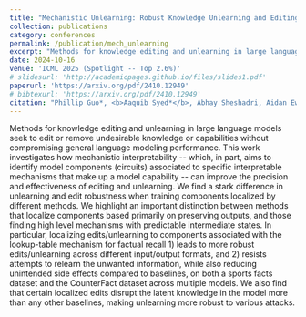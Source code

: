 ```yaml
---
title: "Mechanistic Unlearning: Robust Knowledge Unlearning and Editing via Mechanistic Localization"
collection: publications
category: conferences
permalink: /publication/mech_unlearning
excerpt: "Methods for knowledge editing and unlearning in large language models seek to edit or remove undesirable knowledge or capabilities without compromising general language modeling performance. This work investigates how mechanistic interpretability -- which, in part, aims to identify model components (circuits) associated to specific interpretable mechanisms that make up a model capability -- can improve the precision and effectiveness of editing and unlearning."
date: 2024-10-16
venue: 'ICML 2025 (Spotlight -- Top 2.6%)'
# slidesurl: 'http://academicpages.github.io/files/slides1.pdf'
paperurl: 'https://arxiv.org/pdf/2410.12949'
# bibtexurl: 'https://arxiv.org/pdf/2410.12949'
citation: "Phillip Guo*, <b>Aaquib Syed*</b>, Abhay Sheshadri, Aidan Ewart, Gintare Karolina Dziugaite (2025). &quot;Mechanistic Unlearning: Robust Knowledge Unlearning and Editing via Mechanistic Localization&quot; <i>ICML 2025</i>."
---
```

Methods for knowledge editing and unlearning in large language models seek to edit or remove undesirable knowledge or capabilities without compromising general language modeling performance. This work investigates how mechanistic interpretability -- which, in part, aims to identify model components (circuits) associated to specific interpretable mechanisms that make up a model capability -- can improve the precision and effectiveness of editing and unlearning. We find a stark difference in unlearning and edit robustness when training components localized by different methods. We highlight an important distinction between methods that localize components based primarily on preserving outputs, and those finding high level mechanisms with predictable intermediate states. In particular, localizing edits/unlearning to components associated with the lookup-table mechanism for factual recall 1) leads to more robust edits/unlearning across different input/output formats, and 2) resists attempts to relearn the unwanted information, while also reducing unintended side effects compared to baselines, on both a sports facts dataset and the CounterFact dataset across multiple models. We also find that certain localized edits disrupt the latent knowledge in the model more than any other baselines, making unlearning more robust to various attacks.
